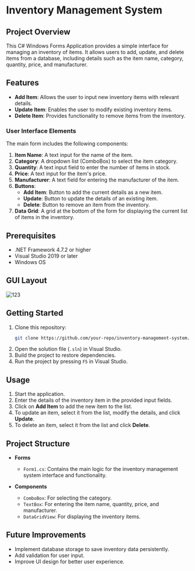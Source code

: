 # Inventory Management System

## Project Overview
This C# Windows Forms Application provides a simple interface for managing an inventory of items. It allows users to add, update, and delete items from a database, including details such as the item name, category, quantity, price, and manufacturer.

## Features
- **Add Item**: Allows the user to input new inventory items with relevant details.
- **Update Item**: Enables the user to modify existing inventory items.
- **Delete Item**: Provides functionality to remove items from the inventory.

### User Interface Elements
The main form includes the following components:

1. **Item Name**: A text input for the name of the item.
2. **Category**: A dropdown list (ComboBox) to select the item category.
3. **Quantity**: A text input field to enter the number of items in stock.
4. **Price**: A text input for the item's price.
5. **Manufacturer**: A text field for entering the manufacturer of the item.
6. **Buttons**:
   - **Add Item**: Button to add the current details as a new item.
   - **Update**: Button to update the details of an existing item.
   - **Delete**: Button to remove an item from the inventory.
7. **Data Grid**: A grid at the bottom of the form for displaying the current list of items in the inventory.

## Prerequisites
- .NET Framework 4.7.2 or higher
- Visual Studio 2019 or later
- Windows OS

## GUI Layout
![123](https://github.com/user-attachments/assets/9cee7f24-7ba2-4ec1-99d2-1289b61160df)

## Getting Started
1. Clone this repository:
   ```bash
   git clone https://github.com/your-repo/inventory-management-system.git
   ```
2. Open the solution file (`.sln`) in Visual Studio.
3. Build the project to restore dependencies.
4. Run the project by pressing `F5` in Visual Studio.

## Usage
1. Start the application.
2. Enter the details of the inventory item in the provided input fields.
3. Click on **Add Item** to add the new item to the list.
4. To update an item, select it from the list, modify the details, and click **Update**.
5. To delete an item, select it from the list and click **Delete**.

## Project Structure
- **Forms**
  - `Form1.cs`: Contains the main logic for the inventory management system interface and functionality.
  
- **Components**
  - `ComboBox`: For selecting the category.
  - `TextBox`: For entering the item name, quantity, price, and manufacturer.
  - `DataGridView`: For displaying the inventory items.

## Future Improvements
- Implement database storage to save inventory data persistently.
- Add validation for user input.
- Improve UI design for better user experience.
